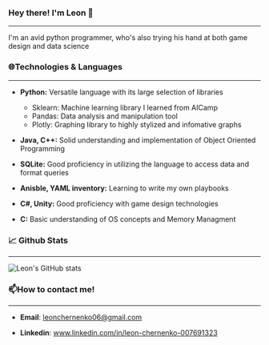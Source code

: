### Hey there! I'm Leon 👋
---
I'm an avid python programmer, who's also trying his hand at both game design and data science


### 🌐Technologies & Languages
---
- **Python:** Versatile language with its large selection of libraries 
  - Sklearn: Machine learning library I learned from AICamp
  - Pandas: Data analysis and manipulation tool
  - Plotly: Graphing library to highly stylized and infomative graphs
    
- **Java, C++:** Solid understanding and implementation of Object Oriented Programming 
- **SQLite:** Good proficiency in utilizing the language to access data and format queries
- **Anisble, YAML inventory:** Learning to write my own playbooks
- **C#, Unity:** Good proficiency with game design technologies
- **C:** Basic understanding of OS concepts and Memory Managment

### 📈 Github Stats
---
![Leon's GitHub stats](https://github-readme-stats.vercel.app/api?username=ChernenkoLeon&show_icons=true&theme=merko)

### 📫How to contact me!
---
- **Email**: leonchernenko06@gmail.com

- **Linkedin**: www.linkedin.com/in/leon-chernenko-007691323 
<!--
**ChernenkoLeon/ChernenkoLeon** is a ✨ _special_ ✨ repository because its `README.md` (this file) appears on your GitHub profile.

Here are some ideas to get you started:

- 🔭 I’m currently working on ...
- 🌱 I’m currently learning ...
- 👯 I’m looking to collaborate on ...
- 🤔 I’m looking for help with ...
- 💬 Ask me about ...
- 📫 How to reach me: ...
- 😄 Pronouns: ...
- ⚡ Fun fact: ...
-->
